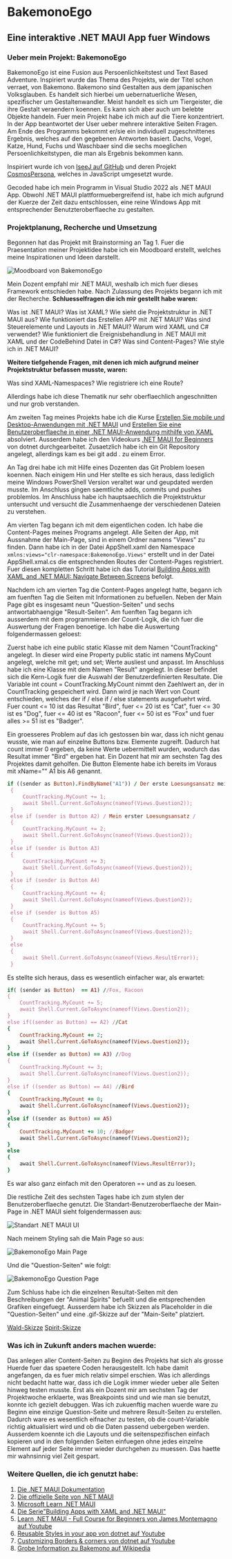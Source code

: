 # BakemonoEgo

## Eine interaktive .NET MAUI App fuer Windows

### Ueber mein Projekt: BakemonoEgo

BakemonoEgo ist eine Fusion aus Persoenlichkeitstest und Text Based Adventure. 
Inspiriert wurde das Thema des Projekts, wie der Titel schon verraet, von Bakemono. 
Bakemono sind Gestalten aus dem japanischen Volksglauben. Es handelt sich hierbei um uebernatuerliche Wesen, spezifischer um Gestaltenwandler.
Meist handelt es sich um Tiergeister, die ihre Gestalt veraendern koennen. Es kann sich aber auch um belebte Objekte handeln. Fuer mein Projekt habe ich mich auf die Tiere konzentriert.
In der App beantwortet der User ueber mehrere interaktive Seiten Fragen. Am Ende des Programms bekommt er/sie ein individuell zugeschnittenes Ergebnis, welches auf den gegebenen Antworten basiert.
Dachs, Vogel, Katze, Hund, Fuchs und Waschbaer sind die sechs moeglichen Persoenlichkeitstypen, die man als Ergebnis bekommen kann.

Inspiriert wurde ich von [IseeJ auf GitHub](https://iseej.github.io/Card/) und deren Projekt [CosmosPersona](https://iseej.github.io/CosmosPersona/), welches in JavaScript umgesetzt wurde. 

Gecoded habe ich mein Programm in Visual Studio 2022 als .NET MAUI App. 
Obwohl .NET MAUI plattformuebergreifend ist, habe ich mich aufgrund der Kuerze der Zeit dazu entschlossen, eine reine Windows App mit entsprechender Benutzteroberflaeche zu gestalten.


### Projektplanung, Recherche und Umsetzung

Begonnen hat das Projekt mit Brainstorming an Tag 1. Fuer die Praesentation meiner Projektidee habe ich ein Moodboard erstellt, welches meine Inspirationen und Ideen darstellt.

![Moodboard von BakemonoEgo](https://github.com/pegsu/BakemonoEgo/blob/main/BakemonoEgo/Resources/Images/bemoodboard.png)

Mein Dozent empfahl mir .NET MAUI, weshalb ich mich fuer dieses Framework entschieden habe. Nach Zulassung des Projekts begann ich mit der Recherche. 
**Schluesselfragen die ich mir gestellt habe waren:**

Was ist .NET MAUI?
Was ist XAML?
Wie sieht die Projektstruktur in .NET MAUI aus?
Wie funktioniert das Erstellen APP mit .NET MAUI?
Was sind Steuerelemente und Layouts in .NET MAUI?
Warum wird XAML und C# verwendet?
Wie funktioniert die Ereignisbehandlung in .NET MAUI mit XAML und der CodeBehind Datei in C#?
Was sind Content-Pages?
Wie style ich in .NET MAUI?

**Weitere tiefgehende Fragen, mit denen ich mich aufgrund meiner Projektstruktur befassen musste, waren:**

Was sind XAML-Namespaces?
Wie registriere ich eine Route?

Allerdings habe ich diese Thematik nur sehr oberflaechlich angeschnitten und nur grob verstanden.

Am zweiten Tag meines Projekts habe ich die Kurse [Erstellen Sie mobile und Desktop-Anwendungen mit .NET MAUI](https://learn.microsoft.com/de-de/training/paths/build-apps-with-dotnet-maui/) und [Erstellen Sie eine Benutzeroberflaeche in einer .NET MAUI-Anwendung mithilfe von XAML](https://learn.microsoft.com/de-de/training/modules/create-user-interface-xaml/) absolviert. Ausserdem habe ich den Videokurs [.NET MAUI for Beginners](https://www.youtube.com/playlist?list=PLdo4fOcmZ0oUBAdL2NwBpDs32zwGqb9DY) von dotnet durchgearbeitet. Zusaetzlich habe ich ein Git Repository angelegt, allerdings kam es bei git add . zu einem Error.

An Tag drei habe ich mit Hilfe eines Dozenten das Git Problem loesen koennen. Nach einigem Hin und Her stellte es sich heraus, dass lediglich meine Windows PowerShell Version veraltet war und geupdated werden musste. Im Anschluss gingen saemtliche adds, commits und pushes problemlos. Im Anschluss habe ich hauptsaechlich die Projektstruktur untersucht und versucht die Zusammenhaenge der verschiedenen Dateien zu verstehen. 

Am vierten Tag begann ich mit dem eigentlichen coden. Ich habe die Content-Pages meines Programs angelegt. Alle Seiten der App, mit Aussnahme der Main-Page, sind in einem Ordner namens "Views" zu finden. Dann habe ich in der Datei AppShell.xaml den Namespace `xmlns:views="clr-namespace:BakemonoEgo.Views"` erstellt und in der Datei AppShell.xmal.cs die entsprechenden Routes der Content-Pages registriert. Fuer diesen kompletten Schritt habe ich das Tutorial [Building Apps with XAML and .NET MAUI: Navigate Between Screens](https://learn.microsoft.com/en-us/shows/building-apps-with-xaml-and-dotnet-maui/navigate-between-screens-building-apps-with-xaml-and-dotnet-maui) befolgt.

Nachdem ich am vierten Tag die Content-Pages angelegt hatte, begann ich am fuenften Tag die Seiten mit Informationen zu befuellen. Neben der Main Page gibt es insgesamt neun "Question-Seiten" und sechs antwortabhaengige "Result-Seiten". Am fuenften Tag begann ich ausserdem mit dem programmieren der Count-Logik, die ich fuer die Auswertung der Fragen benoetige. Ich habe die Auswertung folgendermassen geloest:

Zuerst habe ich eine public static Klasse mit dem Namen "CountTracking" angelegt. In dieser wird eine Property public static int namens MyCount angelegt, welche mit get; und set; Werte ausliest und anpasst.
Im Anschluss habe ich eine Klasse mit dem Namen "Result" angelegt. In dieser befindet sich die Kern-Logik fuer die Auswahl der Benutzerdefinierten Resultate. Die Variable int count = CountTracking.MyCount nimmt den Zaehlwert an, der in CountTracking gespeichert wird.
Dann wird je nach Wert von Count entschieden, welches der if / else if / else statements ausgefuehrt wird.
Fuer count <= 10 ist das Resultat "Bird", fuer <= 20 ist es "Cat", fuer <= 30 ist es "Dog", fuer <= 40 ist es "Racoon", fuer <= 50 ist es "Fox" und fuer alles >= 51 ist es "Badger".

Ein groesseres Problem auf das ich gestossen bin war, dass ich nicht genau wusste, wie man auf einzelne Buttons bzw. Elemente zugreift. Dadurch hat count immer 0 ergeben, da keine Werte uebermittelt wurden, wodurch das Resultat immer "Bird" ergeben hat.
Ein Dozent hat mir am sechsten Tag des Projektes damit geholfen. Die Button Elemente habe ich bereits im Voraus mit xName="" A1 bis A6 genannt.

```ruby
if ((sender as Button).FindByName("A1")) / Der erste Loesungsansatz meines Dozentes /
 {
     CountTracking.MyCount += 1;
     await Shell.Current.GoToAsync(nameof(Views.Question2));
 }
 else if (sender is Button A2) / Mein erster Loesungsansatz /
 {
     CountTracking.MyCount += 2;
     await Shell.Current.GoToAsync(nameof(Views.Question2));
 }
 else if (sender is Button A3)
 {
     CountTracking.MyCount += 3;
     await Shell.Current.GoToAsync(nameof(Views.Question2));
 }
 else if (sender is Button A4)
 {
     CountTracking.MyCount += 4;
     await Shell.Current.GoToAsync(nameof(Views.Question2));
 }
 else if (sender is Button A5)
 {
     CountTracking.MyCount += 5;
     await Shell.Current.GoToAsync(nameof(Views.Question2));
 }
 else
 {
     await Shell.Current.GoToAsync(nameof(Views.ResultError));
 }
```

Es stellte sich heraus, dass es wesentlich einfacher war, als erwartet:

```ruby
if( (sender as Button)  == A1) //Fox, Racoon
{
    CountTracking.MyCount += 5;
    await Shell.Current.GoToAsync(nameof(Views.Question2));
}
else if((sender as Button) == A2) //Cat
{
    CountTracking.MyCount += 2;
    await Shell.Current.GoToAsync(nameof(Views.Question2));
}
else if ((sender as Button) == A3) //Dog
{
    CountTracking.MyCount += 3;
    await Shell.Current.GoToAsync(nameof(Views.Question2));
}
else if ((sender as Button) == A4) //Bird
{
    CountTracking.MyCount += 0;
    await Shell.Current.GoToAsync(nameof(Views.Question2));
}
else if ((sender as Button) == A5)
{
    CountTracking.MyCount += 10; //Badger
    await Shell.Current.GoToAsync(nameof(Views.Question2));
}
else
{
    await Shell.Current.GoToAsync(nameof(Views.ResultError));
}
```

Es war also ganz einfach mit den Operatoren == und as zu loesen.

Die restliche Zeit des sechsten Tages habe ich zum stylen der Benutzeroberflaeche genutzt. Die Standart-Benutzeroberflaeche der Main-Page in .NET MAUI sieht folgendermassen aus:

![Standart .NET MAUI UI](https://github.com/pegsu/BakemonoEgo/blob/main/ReadMeAssets/mainpagestandard.png)

Nach meinem Styling sah die Main Page so aus:

![BakemonoEgo Main Page](https://github.com/pegsu/BakemonoEgo/blob/main/ReadMeAssets/bakemonomainpage.png)

Und die "Question-Seiten" wie folgt:

![BakemonoEgo Question Page](https://github.com/pegsu/BakemonoEgo/blob/main/ReadMeAssets/bakemonoquestionpage.png)

Zum Schluss habe ich die einzelnen Resultat-Seiten mit den Beschreibungen der "Animal Spirits" befuellt und die entsprechenden Grafiken eingefuegt.
Ausserdem habe ich Skizzen als Placeholder in die "Question-Seiten" und eine .gif-Skizze auf der "Main-Seite" platziert.

[Wald-Skizze](https://github.com/pegsu/BakemonoEgo/blob/main/BakemonoEgo/Resources/Images/forestplaceholder.png)
[Spirit-Skizze](https://github.com/pegsu/BakemonoEgo/blob/main/BakemonoEgo/Resources/Images/morespritesplaceholder.png)


### Was ich in Zukunft anders machen wuerde:

Das anlegen aller Content-Seiten zu Beginn des Projekts hat sich als grosse Huerde fuer das spaetere Coden herausgestellt.
Ich habe damit angefangen, da es fuer mich relativ simpel erschien. Was ich allerdings nicht bedacht hatte war, dass ich die Logik immer wieder ueber alle Seiten hinweg testen musste.
Erst als ein Dozent mir am sechsten Tag der Projektwoche erklaerte, was Breakpoints sind und wie man sie benutzt, konnte ich gezielt debuggen.
Was ich zukuenftig machen wuerde ware zu Beginn eine einzige Question-Seite und mehrere Result-Seiten zu erstellen. Dadurch ware es wesentlich eifnacher zu testen, ob die count-Variable richtig aktualisiert wird und ob die Daten passend uebergeben werden.
Ausserdem koennte ich die Layouts und die seitenspezifischen einfach kopieren und in den folgenden Seiten einfuegen ohne jedes einzelne Element auf jeder Seite immer wieder durchgehen zu muessen. 
Das haette mir wahnsinnig viel Zeit gespart.

### Weitere Quellen, die ich genutzt habe:
1. [Die .NET MAUI Dokumentation](https://learn.microsoft.com/de-de/dotnet/maui/?view=net-maui-9.0)
2. [Die offizielle Seite von .NET MAUI](https://dotnet.microsoft.com/en-us/apps/maui?WT.mc_id=friends-0000-jamont)
3. [Microsoft Learn .NET MAUI](https://learn.microsoft.com/de-de/training/paths/build-apps-with-dotnet-maui/)
4. [Die Serie"Building Apps with XAML and .NET MAUI"](https://learn.microsoft.com/en-us/shows/building-apps-with-xaml-and-dotnet-maui/)
5. [Learn .NET MAUI - Full Course for Beginners von James Montemagno auf Youtube](https://www.youtube.com/watch?v=DuNLR_NJv8U&t=2842s)
6. [Reusable Styles in your app von dotnet auf Youtube](https://www.youtube.com/watch?v=gl9--LlIeyg)
7. [Customizing Borders & corners von dotnet auf Youtube](https://www.youtube.com/watch?v=Qp9_FNS24DU&t=31s)
8. [Grobe Information zu Bakemono auf Wikipedia](https://de.wikipedia.org/wiki/Obake)